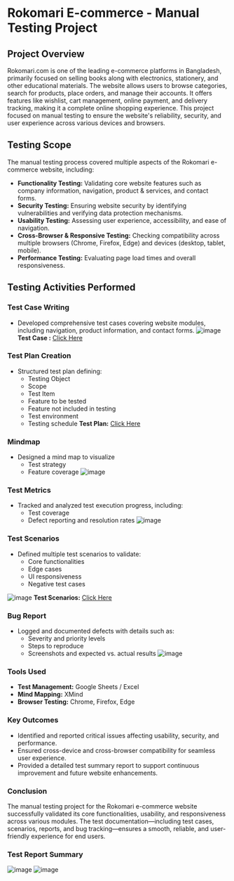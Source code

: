 
# Rokomari E-commerce - Manual Testing Project

## Project Overview
Rokomari.com is one of the leading e-commerce platforms in Bangladesh, primarily focused on selling books along with electronics, stationery, and other educational materials. The website allows users to browse categories, search for products, place orders, and manage their accounts. It offers features like wishlist, cart management, online payment, and delivery tracking, making it a complete online shopping experience.
This project focused on manual testing to ensure the website's reliability, security, and user experience across various devices and browsers.

## Testing Scope
The manual testing process covered multiple aspects of the Rokomari e-commerce website, including:

- **Functionality Testing:** Validating core website features such as company information, navigation, product & services, and contact forms.
- **Security Testing:** Ensuring website security by identifying vulnerabilities and verifying data protection mechanisms.
- **Usability Testing:** Assessing user experience, accessibility, and ease of navigation.
- **Cross-Browser & Responsive Testing:** Checking compatibility across multiple browsers (Chrome, Firefox, Edge) and devices (desktop, tablet, mobile).
- **Performance Testing:** Evaluating page load times and overall responsiveness.

## Testing Activities Performed
### Test Case Writing
- Developed comprehensive test cases covering website modules, including navigation, product information, and contact forms.
![image](https://github.com/user-attachments/assets/178e5533-20e1-4519-a6dc-264b40e21f5d)
**Test Case :** [Click Here](https://docs.google.com/spreadsheets/d/1_UBg6CsbUuQNOjS3twNAcAS78zHlCy_A/edit?gid=414538291#gid=414538291)

### Test Plan Creation
- Structured test plan defining:
  - Testing Object
  - Scope
  - Test Item
  -  Feature to be tested
  - Feature not included in testing
  - Test environment
  - Testing schedule
 **Test Plan:** [Click Here](https://drive.google.com/file/d/1vCZgWWMaoXE9vSKLE6DX9Ih0AP0qy2TX/view?usp=sharing)

### Mindmap
- Designed a mind map to visualize
  - Test strategy
  - Feature coverage
![image](https://github.com/user-attachments/assets/7b121be5-07bf-4da7-96cc-eecc69d47ffb)


### Test Metrics
- Tracked and analyzed test execution progress, including:
  - Test coverage
  - Defect reporting and resolution rates
![image](https://github.com/user-attachments/assets/fd0a0e2f-6ade-465e-939c-c7222a888547)

### Test Scenarios
- Defined multiple test scenarios to validate:
  - Core functionalities
  - Edge cases
  - UI responsiveness
  - Negative test cases

![image](https://github.com/user-attachments/assets/5983c459-c940-4308-a247-140593eb416f)
**Test Scenarios:** [Click Here](https://docs.google.com/spreadsheets/d/1_UBg6CsbUuQNOjS3twNAcAS78zHlCy_A/edit?gid=1886233841#gid=1886233841)

### Bug Report 
- Logged and documented defects with details such as:
  - Severity and priority levels
  - Steps to reproduce
  - Screenshots and expected vs. actual results
![image](https://github.com/user-attachments/assets/b431806a-5fb8-4141-9892-502c71b8887c)


### Tools Used 
- **Test Management:** Google Sheets / Excel
- **Mind Mapping:** XMind
- **Browser Testing:** Chrome, Firefox, Edge


### Key Outcomes
- Identified and reported critical issues affecting usability, security, and performance.
- Ensured cross-device and cross-browser compatibility for seamless user experience.
- Provided a detailed test summary report to support continuous improvement and future website enhancements.


### Conclusion 
The manual testing project for the Rokomari e-commerce website successfully validated its core functionalities, usability, and responsiveness across various modules. The test documentation—including test cases, scenarios, reports, and bug tracking—ensures a smooth, reliable, and user-friendly experience for end users.


### Test Report Summary 
![image](https://github.com/user-attachments/assets/71e63eaa-299f-491d-b2de-5e4bff01e345)
![image](https://github.com/user-attachments/assets/af5d1ecc-8156-4fcb-b4c3-6d5202ffa824)

